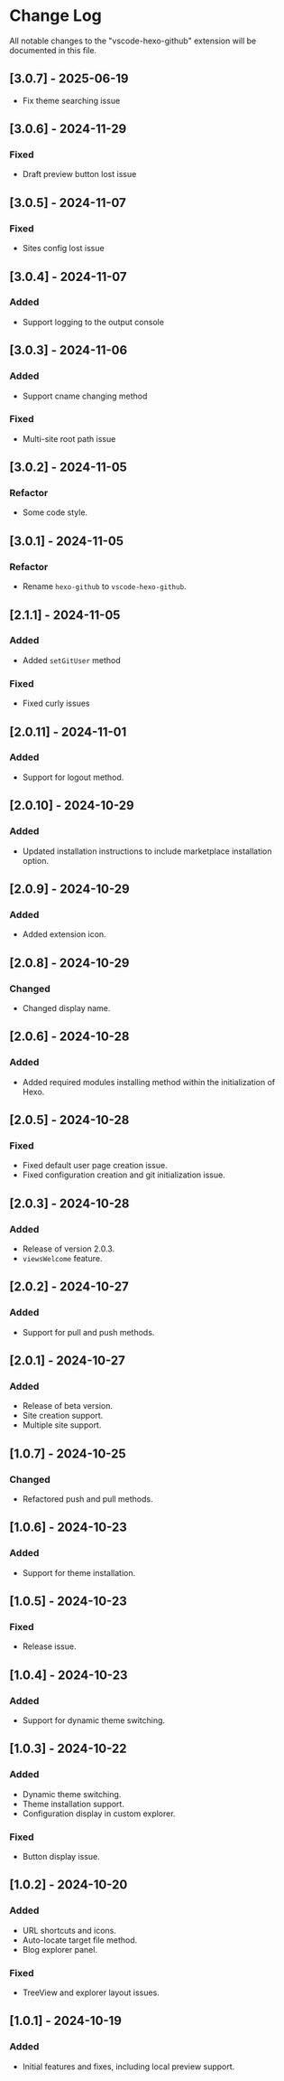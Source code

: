 # Change Log

All notable changes to the "vscode-hexo-github" extension will be documented in this file.

## [3.0.7] - 2025-06-19
- Fix theme searching issue

## [3.0.6] - 2024-11-29

### Fixed
- Draft preview button lost issue

## [3.0.5] - 2024-11-07

### Fixed
- Sites config lost issue

## [3.0.4] - 2024-11-07

### Added
- Support logging to the output console

## [3.0.3] - 2024-11-06

### Added
- Support cname changing method

### Fixed
- Multi-site root path issue

## [3.0.2] - 2024-11-05

### Refactor
- Some code style.

## [3.0.1] - 2024-11-05

### Refactor
- Rename `hexo-github` to `vscode-hexo-github`.

## [2.1.1] - 2024-11-05

### Added
- Added `setGitUser` method

### Fixed
- Fixed curly issues

## [2.0.11] - 2024-11-01

### Added
- Support for logout method.

## [2.0.10] - 2024-10-29

### Added
- Updated installation instructions to include marketplace installation option.

## [2.0.9] - 2024-10-29

### Added
- Added extension icon.

## [2.0.8] - 2024-10-29

### Changed
- Changed display name.
  
## [2.0.6] - 2024-10-28

### Added
- Added required modules installing method within the initialization of Hexo.

## [2.0.5] - 2024-10-28

### Fixed
- Fixed default user page creation issue.
- Fixed configuration creation and git initialization issue.

## [2.0.3] - 2024-10-28

### Added
- Release of version 2.0.3.
- `viewsWelcome` feature.

## [2.0.2] - 2024-10-27

### Added
- Support for pull and push methods.

## [2.0.1] - 2024-10-27

### Added
- Release of beta version.
- Site creation support.
- Multiple site support.

## [1.0.7] - 2024-10-25

### Changed
- Refactored push and pull methods.

## [1.0.6] - 2024-10-23

### Added
- Support for theme installation.

## [1.0.5] - 2024-10-23

### Fixed
- Release issue.

## [1.0.4] - 2024-10-23

### Added
- Support for dynamic theme switching.

## [1.0.3] - 2024-10-22

### Added
- Dynamic theme switching.
- Theme installation support.
- Configuration display in custom explorer.

### Fixed
- Button display issue.

## [1.0.2] - 2024-10-20

### Added
- URL shortcuts and icons.
- Auto-locate target file method.
- Blog explorer panel.

### Fixed
- TreeView and explorer layout issues.

## [1.0.1] - 2024-10-19

### Added
- Initial features and fixes, including local preview support.
